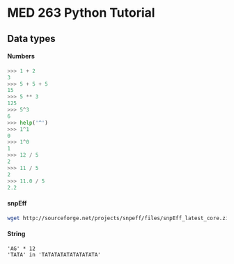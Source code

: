 # MED 263 Python Tutorial

## Data types

#### Numbers
```python
>>> 1 + 2
3
>>> 5 + 5 + 5
15
>>> 5 ** 3
125
>>> 5^3
6
>>> help('^')
>>> 1^1
0
>>> 1^0
1
>>> 12 / 5
2
>>> 11 / 5
2
>>> 11.0 / 5
2.2
```


#### snpEff
```bash
wget http://sourceforge.net/projects/snpeff/files/snpEff_latest_core.zip
```


#### String
	'AG' * 12
	'TATA' in 'TATATATATATATATATA'